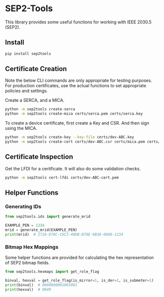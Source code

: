 # SEP2-Tools

This library provides some useful functions for working with IEEE 2030.5 (SEP2).

## Install

```sh
pip install sep2tools
```

## Certificate Creation


Note the below CLI commands are only appropriate for testing purposes.
For production certificates, use the actual functions to set appropriate policies and settings.


Create a SERCA, and a MICA.

```sh
python -m sep2tools create-serca
python -m sep2tools create-mica certs/serca.pem certs/serca.key
```

To create a device certificate, first create a Key and CSR.
And then sign using the MICA.

```sh
python -m sep2tools create-key --key-file certs/dev-ABC.key
python -m sep2tools create-cert certs/dev-ABC.csr certs/mica.pem certs/mica.key --pen 12345 --serno ABC
```

## Certificate Inspection

Get the LFDI for a certificate. It will also do some validation checks.

```sh
python -m sep2tools cert-lfdi certs/dev-ABC-cert.pem
```


## Helper Functions


### Generating IDs

```python
from sep2tools.ids import generate_mrid

EXAMPLE_PEN = 1234
mrid = generate_mrid(EXAMPLE_PEN)
print(mrid)  # 2726-D70C-C6C2-40DB-B78E-9B38-0000-1234
```

### Bitmap Hex Mappings

Some helper functions are provided for calculating the hex representation of SEP2 bitmap fields.

```python
from sep2tools.hexmaps import get_role_flag

binval, hexval = get_role_flag(is_mirror=1, is_der=1, is_submeter=1)
print(binval)  # 0000000001001001
print(hexval)  # 0049
```